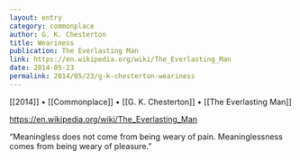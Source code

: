 ```yaml
---
layout: entry
category: commonplace
author: G. K. Chesterton
title: Weariness
publication: The Everlasting Man 
link: https://en.wikipedia.org/wiki/The_Everlasting_Man
date: 2014-05-23
permalink: 2014/05/23/g-k-chesterton-weariness
---
```


[[2014]] • [[Commonplace]] • [[G. K. Chesterton]] • [[The Everlasting Man]]

https://en.wikipedia.org/wiki/The_Everlasting_Man

“Meaningless does not come from being weary of pain. Meaninglessness comes from being weary of pleasure.”